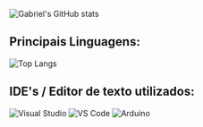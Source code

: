 ![Gabriel's GitHub stats](https://github-readme-stats.vercel.app/api?username=galvaocs&show_icons=true&theme=jolly)

<h2>Principais Linguagens:</h2>

![Top Langs](https://github-readme-stats.vercel.app/api/top-langs/?username=galvaocs&layout=compact&theme=jolly)

<h2>IDE's / Editor de texto utilizados:</h2>

![Visual Studio](https://img.shields.io/badge/Visual_Studio-291b3e?style=for-the-badge&logo=visual%20studio&logoColor=dce6fa)
![VS Code](https://img.shields.io/badge/Visual_Studio_Code-291b3e?style=for-the-badge&logo=visual%20studio%20code&logoColor=dce6fa)
![Arduino](https://img.shields.io/badge/Arduino_IDE-291b3e?style=for-the-badge&logo=arduino&logoColor=dce6fa)

<!--
**gbbgalvao/gbbgalvao** is a ✨ _special_ ✨ repository because its `README.md` (this file) appears on your GitHub profile.

Here are some ideas to get you started:

- 🔭 I’m currently working on ...
- 🌱 I’m currently learning ...
- 👯 I’m looking to collaborate on ...
- 🤔 I’m looking for help with ...
- 💬 Ask me about ...
- 📫 How to reach me: ...
- 😄 Pronouns: ...
- ⚡ Fun fact: ...
-->
